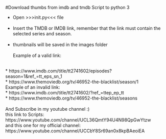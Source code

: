 #Download thumbs from imdb and tmdb
Script to python 3
* Open >>>init.py<<< file
<br><br>
* Insert the TMDB or IMDB link, remember that the link must contain the selected series and season.
<br><br>
* thumbnails will be saved in the images folder
<br><br>
Example of a valid link:
<br>
* https://www.imdb.com/title/tt2741602/episodes?season=1&ref_=tt_eps_sn_1
<br>
* https://www.themoviedb.org/tv/46952-the-blacklist/season/1
<br>
Example of an invalid link:
<br>
* https://www.imdb.com/title/tt2741602/?ref_=ttep_ep_tt
<br>
* https://www.themoviedb.org/tv/46952-the-blacklist/seasons
<br><br>
And Subscribe in my youtube channel :)
<br>
this link to Scripts:
<br>
https://www.youtube.com/channel/UCL36QmtY94U4N98QpGwYtzw
<br>
and this one for my official channel:
<br>
https://www.youtube.com/channel/UCCbY8Sr69an0x8kpBAeoiEA